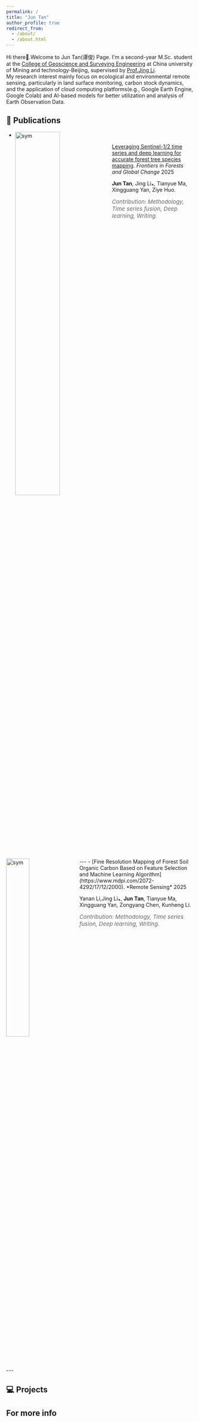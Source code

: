 ```yaml
---
permalink: /
title: "Jun Tan"
author_profile: true
redirect_from: 
  - /about/
  - /about.html
---
```


Hi there👋.Welcome to Jun Tan(谭俊) Page. I'm a second-year M.Sc. student at the [College of Geoscience and Surveying Engineering](https://dcxy.cumtb.edu.cn/) at China university of Mining and technology-Beijing, supervised by [Prof.Jing Li](https://dcxy.cumtb.edu.cn/info/1012/7048.htm).<br>
My research interest mainly focus on ecological and environmental remote sensing, particularly in land surface monitoring, carbon stock dynamics, and the application of cloud computing platforms(e.g., Google Earth Engine, Google Colab) and AI-based models for better utilization and analysis of Earth Observation Data.


📝 Publications 
------

- <img src='images/tree_map_ty_hd.jpg' alt="sym" style="float: left; width: 50%; margin-right: 20px;">
[Leveraging Sentinel-1/2 time series and deep learning for accurate forest tree species mapping](https://www.frontiersin.org/journals/forests-and-global-change/articles/10.3389/ffgc.2025.1599510/abstract). *Frontiers in Forests and Global Change* 2025<br>

**Jun Tan**, Jing Li⁎, Tianyue Ma, Xingguang Yan, Ziye Huo.<br>

<em style="font-size: 15px; color: #666;">Contribution: Methodology, Time series fusion, Deep learning, Writing.</em>

<div style="clear: both;"></div>
---
- <img src='images/soilcarbon.png' alt="sym" style="float: left; width: 35%; margin-right: 20px;">
[Fine Resolution Mapping of Forest Soil Organic Carbon Based on Feature Selection and Machine Learning Algorithm](https://www.mdpi.com/2072-4292/17/12/2000). *Remote Sensing* 2025<br>

Yanan Li,Jing Li⁎, **Jun Tan**, Tianyue Ma, Xingguang Yan, Zongyang Chen, Kunheng Li.<br>

<em style="font-size: 15px; color: #666;">Contribution: Methodology, Time series fusion, Deep learning, Writing.</em>

<div style="clear: both;"></div>
---

💻 Projects
------




For more info
------

